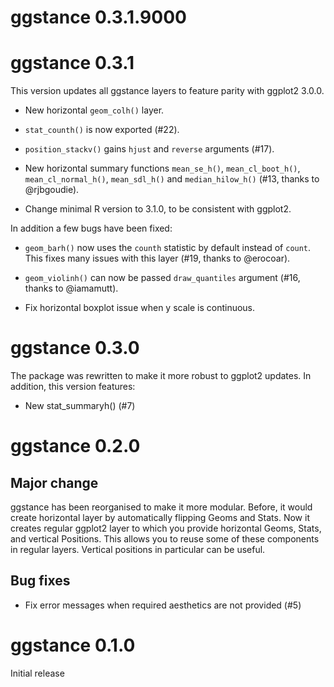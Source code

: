 
# ggstance 0.3.1.9000


# ggstance 0.3.1

This version updates all ggstance layers to feature parity with
ggplot2 3.0.0.

* New horizontal `geom_colh()` layer.

* `stat_counth()` is now exported (#22).

* `position_stackv()` gains `hjust` and `reverse` arguments (#17).

* New horizontal summary functions `mean_se_h()`, `mean_cl_boot_h()`,
  `mean_cl_normal_h()`, `mean_sdl_h()` and `median_hilow_h()` (#13,
  thanks to @rjbgoudie).

* Change minimal R version to 3.1.0, to be consistent with ggplot2.


In addition a few bugs have been fixed:

* `geom_barh()` now uses the `counth` statistic by default instead of
  `count`. This fixes many issues with this layer (#19, thanks to
  @erocoar).

* `geom_violinh()` can now be passed `draw_quantiles` argument (#16,
  thanks to @iamamutt).

* Fix horizontal boxplot issue when y scale is continuous.


# ggstance 0.3.0

The package was rewritten to make it more robust to ggplot2 updates.
In addition, this version features:

* New stat_summaryh() (#7)


# ggstance 0.2.0

## Major change

ggstance has been reorganised to make it more modular. Before, it
would create horizontal layer by automatically flipping Geoms and
Stats. Now it creates regular ggplot2 layer to which you provide
horizontal Geoms, Stats, and vertical Positions. This allows you to
reuse some of these components in regular layers. Vertical positions
in particular can be useful.

## Bug fixes

* Fix error messages when required aesthetics are not provided (#5)


# ggstance 0.1.0

Initial release
